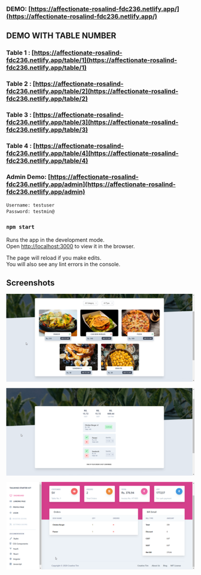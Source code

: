 ### DEMO: [https://affectionate-rosalind-fdc236.netlify.app/](https://affectionate-rosalind-fdc236.netlify.app/)

## DEMO WITH TABLE NUMBER

### Table 1 : [https://affectionate-rosalind-fdc236.netlify.app/table/1](https://affectionate-rosalind-fdc236.netlify.app/table/1)

### Table 2 : [https://affectionate-rosalind-fdc236.netlify.app/table/2](https://affectionate-rosalind-fdc236.netlify.app/table/2)

### Table 3 : [https://affectionate-rosalind-fdc236.netlify.app/table/3](https://affectionate-rosalind-fdc236.netlify.app/table/3)

### Table 4 : [https://affectionate-rosalind-fdc236.netlify.app/table/4](https://affectionate-rosalind-fdc236.netlify.app/table/4)

### Admin Demo: [https://affectionate-rosalind-fdc236.netlify.app/admin](https://affectionate-rosalind-fdc236.netlify.app/admin)

`Username: testuser`<br/>
`Password: testmin@`

### `npm start`

Runs the app in the development mode.<br />
Open [http://localhost:3000](http://localhost:3000) to view it in the browser.

The page will reload if you make edits.<br />
You will also see any lint errors in the console.

## Screenshots

![Menu Page](/screenshots/menu.png "Menu Page")

![My Orders](/screenshots/my_orders.png "My Orders")

![Order Detail](/screenshots/order_detail.png "Order Detail")
